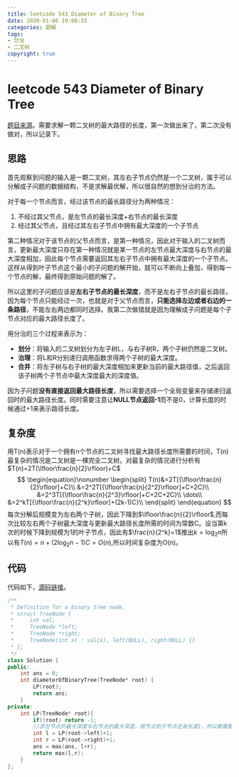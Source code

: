 ```yaml
---
title: leetcode 543 Diameter of Binary Tree
date: 2020-01-06 19:08:33
categories: 题解
tags:
- 分治
- 二叉树
copyright: true
---
```


# leetcode 543 Diameter of Binary Tree 

[题目来源](<https://leetcode.com/problems/diameter-of-binary-tree/> )。需要求解一颗二叉树的最大路径的长度，第一次做出来了，第二次没有做对，所以记录下。

<!--more-->

## 思路

首先观察到问题的输入是一颗二叉树，其左右子节点仍然是一个二叉树，属于可以分解成子问题的数据结构，不是求解最优解，所以很自然的想到分治的方法。

对于每一个节点而言，经过该节点的最长路径分为两种情况：

1. 不经过其父节点，是左节点的最长深度+右节点的最长深度
2. 经过其父节点，且经过其左右子节点中拥有最大深度的一个子节点

第二种情况对于该节点的父节点而言，是第一种情况，因此对于输入的二叉树而言，更新最大深度只存在第一种情况就是某一节点的左节点最大深度与右节点的最大深度相加，因此每个节点需要返回其左右子节点中拥有最大深度的一个子节点。这样从得到叶子节点这个最小的子问题的解开始，就可以不断向上叠加，得到每一个节点的解，最终得到原始问题的解了。

所以这里的子问题应该是**左右子节点的最长深度**，而不是左右子节点的最长路径，因为每个节点只能经过一次，也就是对于父节点而言，**只能选择左边或者右边的一条路径**，不能左右两边都同时选择。我第二次做错就是因为理解成子问题是每个子节点对应的最大路径长度了。

用分治的三个过程来表示为：

- **划分**：将输入的二叉树划分为左子树L，与右子树R，两个子树仍然是二叉树。
- **治理**：将L和R分别递归调用函数求得两个子树的最大深度。
- **合并**：将左子树与右子树的最大深度相加来更新当前的最大路径值，之后返回该子树两个子节点中最大深度最大的深度值。

因为子问题**没有直接返回最大路径长度**，所以需要选择一个全局变量来存储递归返回时的最大路径长度。同时需要注意让**NULL节点返回-1**而不是0，计算长度的时候通过+1来表示路径长度。

## 复杂度

用T(n)表示对于一个拥有n个节点的二叉树寻找最大路径长度所需要的时间，T(n)最复杂的情况是二叉树是一棵完全二叉树。对最复杂的情况进行分析有$T(n)=2T(\lfloor\frac{n}{2}\rfloor)+C$
$$
\begin{equation}\nonumber
\begin{split}
T(n)&=2T[{\lfloor\frac{n}{2}\rfloor]+C}\\
&=2^2T[{\lfloor\frac{n}{2^2}\rfloor]+C+2C}\\
&=2^3T[{\lfloor\frac{n}{2^3}\rfloor]+C+2C+2C}\\
\dots\\
&=2^kT[{\lfloor\frac{n}{2^k}\rfloor]+(2k-1)C}\\
\end{split} 
\end{equation}
$$
每次分解后规模变为左右两个子树，因此下降到$\lfloor\frac{n}{2}\rfloor$,而每次比较左右两个子树最大深度与更新最大路径长度所需的时间为常数C。设当第k次的时候下降到规模为1的叶子节点，因此有$\frac{n}{2^k}=1$推出$k=\log_2n$所以有$T(n)=n+(2\log_2n-1)C=O(n)$,所以时间复杂度为O(n)。

## 代码

代码如下，[源码链接](<https://github.com/BraveY/Coding/blob/master/leetcode/diameter-of-binary-tree.cc> )。

```cc
/**
 * Definition for a binary tree node.
 * struct TreeNode {
 *     int val;
 *     TreeNode *left;
 *     TreeNode *right;
 *     TreeNode(int x) : val(x), left(NULL), right(NULL) {}
 * };
 */
class Solution {
public:
    int ans = 0;
    int diameterOfBinaryTree(TreeNode* root) {
        LP(root);
        return ans;
    }
private:
    int LP(TreeNode* root){
        if(!root) return -1;
        //求左节点的最大深度与右节点的最大深度，根节点到子节点还有长度1，所以都需要加上1
        int l = LP(root->left)+1;
        int r = LP(root->right)+1;
        ans = max(ans, l+r);
        return max(l,r);
    }
};
```

